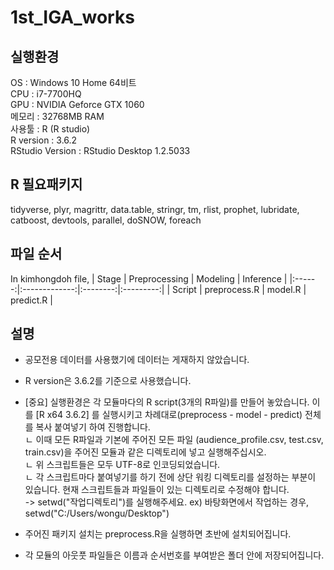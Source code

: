 # 1st_IGA_works

## 실행환경
OS : Windows 10 Home 64비트  
CPU : i7-7700HQ  
GPU : NVIDIA Geforce GTX 1060  
메모리 : 32768MB RAM  
사용툴 : R (R studio)  
R version : 3.6.2  
RStudio Version : RStudio Desktop 1.2.5033  

## R 필요패키지
tidyverse, plyr, magrittr, data.table, stringr, tm, rlist, prophet, lubridate, catboost, devtools, parallel, doSNOW, foreach

## 파일 순서
In kimhongdoh file,
|  Stage | Preprocessing | Modeling | Inference |
|:------:|:-------------:|:--------:|:---------:|
| Script |  preprocess.R |  model.R | predict.R |


## 설명
- 공모전용 데이터를 사용했기에  데이터는 게재하지 않았습니다.  
- R version은 3.6.2를 기준으로 사용했습니다.  
- [중요] 실행환경은 각 모듈마다의 R script(3개의 R파일)를 만들어 놓았습니다. 이를 [R x64 3.6.2] 를 실행시키고 차례대로(preprocess - model - predict) 전체를 복사 붙여넣기 하여 진행합니다.  
 ㄴ 이때 모든 R파일과 기본에 주어진 모든 파일 (audience_profile.csv, test.csv, train.csv)을 주어진 모듈과 같은 디렉토리에 넣고 실행해주십시오.  
 ㄴ 위 스크립트들은 모두 UTF-8로 인코딩되었습니다.  
 ㄴ 각 스크립트마다 붙여넣기를 하기 전에 상단 워킹 디렉토리를 설정하는 부분이 있습니다. 현재 스크립트들과 파일들이 있는 디렉토리로 수정해야 합니다.  
  -> setwd("작업디렉토리")를 실행해주세요. ex) 바탕화면에서 작업하는 경우, setwd("C:/Users/wongu/Desktop")  

- 주어진 패키지 설치는 preprocess.R을 실행하면 초반에 설치되어집니다.  
- 각 모듈의 아웃풋 파일들은 이름과 순서번호를 부여받은 폴더 안에 저장되어집니다.  
